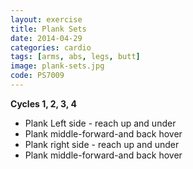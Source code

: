 ```yaml
---
layout: exercise
title: Plank Sets
date: 2014-04-29
categories: cardio
tags: [arms, abs, legs, butt]
image: plank-sets.jpg
code: PS7009
---
```


**Cycles 1, 2, 3, 4**

- Plank Left side - reach up and under
- Plank middle-forward-and back hover
- Plank right side - reach up and under
- Plank middle-forward-and back hover
